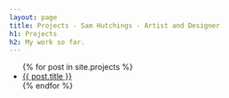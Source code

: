 ```yaml
---
layout: page
title: Projects - Sam Hutchings - Artist and Designer
h1: Projects
h2: My work so far.
---
```


<section id="s-designingTheFuture">
  <div class="container" id="c-designingTheFuture">
    <ul>
      {% for post in site.projects %}
        <li>
          <a href="{{ post.url }}">{{ post.title }}</a>
        </li>
      {% endfor %}
    </ul>
  </div>
</section>
